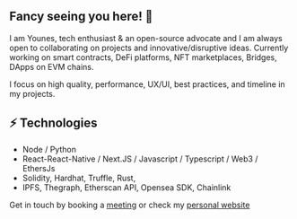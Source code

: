 ## Fancy seeing you here! 👋

I am Younes, tech enthusiast & an open-source advocate and I am always open to collaborating on projects and innovative/disruptive ideas. 
Currently working on smart contracts, DeFi platforms, NFT marketplaces, Bridges, DApps on EVM chains.

I focus on high quality, performance, UX/UI, best practices, and timeline in my projects.

## ⚡ Technologies

* Node / Python
* React-React-Native / Next.JS / Javascript / Typescript / Web3 / EthersJs
* Solidity, Hardhat, Truffle, Rust,
* IPFS, Thegraph, Etherscan API, Opensea SDK, Chainlink


Get in touch by booking a [meeting](https://calendly.com/younes-b) or check my [personal website](https://blog-younes200.vercel.app)
